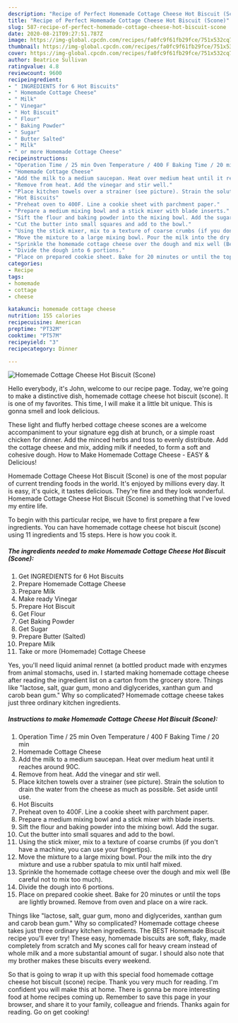 ```yaml
---
description: "Recipe of Perfect Homemade Cottage Cheese Hot Biscuit (Scone)"
title: "Recipe of Perfect Homemade Cottage Cheese Hot Biscuit (Scone)"
slug: 587-recipe-of-perfect-homemade-cottage-cheese-hot-biscuit-scone
date: 2020-08-21T09:27:51.787Z
image: https://img-global.cpcdn.com/recipes/fa0fc9f61fb29fce/751x532cq70/homemade-cottage-cheese-hot-biscuit-scone-recipe-main-photo.jpg
thumbnail: https://img-global.cpcdn.com/recipes/fa0fc9f61fb29fce/751x532cq70/homemade-cottage-cheese-hot-biscuit-scone-recipe-main-photo.jpg
cover: https://img-global.cpcdn.com/recipes/fa0fc9f61fb29fce/751x532cq70/homemade-cottage-cheese-hot-biscuit-scone-recipe-main-photo.jpg
author: Beatrice Sullivan
ratingvalue: 4.8
reviewcount: 9600
recipeingredient:
- " INGREDIENTS for 6 Hot Biscuits"
- " Homemade Cottage Cheese"
- " Milk"
- " Vinegar"
- " Hot Biscuit"
- " Flour"
- " Baking Powder"
- " Sugar"
- " Butter Salted"
- " Milk"
- " or more Homemade Cottage Cheese"
recipeinstructions:
- "Operation Time / 25 min Oven Temperature / 400 F Baking Time / 20 min"
- "Homemade Cottage Cheese"
- "Add the milk to a medium saucepan. Heat over medium heat until it reaches around 90C."
- "Remove from heat. Add the vinegar and stir well."
- "Place kitchen towels over a strainer (see picture). Strain the solution to drain the water from the cheese as much as possible. Set aside until use."
- "Hot Biscuits"
- "Preheat oven to 400F. Line a cookie sheet with parchment paper."
- "Prepare a medium mixing bowl and a stick mixer with blade inserts."
- "Sift the flour and baking powder into the mixing bowl. Add the sugar."
- "Cut the butter into small squares and add to the bowl."
- "Using the stick mixer, mix to a texture of coarse crumbs (if you don&#39;t have a machine, you can use your fingertips)."
- "Move the mixture to a large mixing bowl. Pour the milk into the dry mixture and use a rubber spatula to mix until half mixed."
- "Sprinkle the homemade cottage cheese over the dough and mix well (Be careful not to mix too much)."
- "Divide the dough into 6 portions."
- "Place on prepared cookie sheet. Bake for 20 minutes or until the tops are lightly browned. Remove from oven and place on a wire rack."
categories:
- Recipe
tags:
- homemade
- cottage
- cheese

katakunci: homemade cottage cheese 
nutrition: 155 calories
recipecuisine: American
preptime: "PT32M"
cooktime: "PT57M"
recipeyield: "3"
recipecategory: Dinner

---
```



![Homemade Cottage Cheese Hot Biscuit (Scone)](https://img-global.cpcdn.com/recipes/fa0fc9f61fb29fce/751x532cq70/homemade-cottage-cheese-hot-biscuit-scone-recipe-main-photo.jpg)

Hello everybody, it's John, welcome to our recipe page. Today, we're going to make a distinctive dish, homemade cottage cheese hot biscuit (scone). It is one of my favorites. This time, I will make it a little bit unique. This is gonna smell and look delicious.

These light and fluffy herbed cottage cheese scones are a welcome accompaniment to your signature egg dish at brunch, or a simple roast chicken for dinner. Add the minced herbs and toss to evenly distribute. Add the cottage cheese and mix, adding milk if needed, to form a soft and cohesive dough. How to Make Homemade Cottage Cheese - EASY &amp; Delicious!

Homemade Cottage Cheese Hot Biscuit (Scone) is one of the most popular of current trending foods in the world. It's enjoyed by millions every day. It is easy, it's quick, it tastes delicious. They're fine and they look wonderful. Homemade Cottage Cheese Hot Biscuit (Scone) is something that I've loved my entire life.


To begin with this particular recipe, we have to first prepare a few ingredients. You can have homemade cottage cheese hot biscuit (scone) using 11 ingredients and 15 steps. Here is how you cook it.

<!--inarticleads1-->

##### The ingredients needed to make Homemade Cottage Cheese Hot Biscuit (Scone):

1. Get  INGREDIENTS for 6 Hot Biscuits
1. Prepare  Homemade Cottage Cheese
1. Prepare  Milk
1. Make ready  Vinegar
1. Prepare  Hot Biscuit
1. Get  Flour
1. Get  Baking Powder
1. Get  Sugar
1. Prepare  Butter (Salted)
1. Prepare  Milk
1. Take  or more (Homemade) Cottage Cheese


Yes, you&#39;ll need liquid animal rennet (a bottled product made with enzymes from animal stomachs, used in. I started making homemade cottage cheese after reading the ingredient list on a carton from the grocery store. Things like &#34;lactose, salt, guar gum, mono and diglycerides, xanthan gum and carob bean gum.&#34; Why so complicated? Homemade cottage cheese takes just three ordinary kitchen ingredients. 

<!--inarticleads2-->

##### Instructions to make Homemade Cottage Cheese Hot Biscuit (Scone):

1. Operation Time / 25 min Oven Temperature / 400 F Baking Time / 20 min
1. Homemade Cottage Cheese
1. Add the milk to a medium saucepan. Heat over medium heat until it reaches around 90C.
1. Remove from heat. Add the vinegar and stir well.
1. Place kitchen towels over a strainer (see picture). Strain the solution to drain the water from the cheese as much as possible. Set aside until use.
1. Hot Biscuits
1. Preheat oven to 400F. Line a cookie sheet with parchment paper.
1. Prepare a medium mixing bowl and a stick mixer with blade inserts.
1. Sift the flour and baking powder into the mixing bowl. Add the sugar.
1. Cut the butter into small squares and add to the bowl.
1. Using the stick mixer, mix to a texture of coarse crumbs (if you don&#39;t have a machine, you can use your fingertips).
1. Move the mixture to a large mixing bowl. Pour the milk into the dry mixture and use a rubber spatula to mix until half mixed.
1. Sprinkle the homemade cottage cheese over the dough and mix well (Be careful not to mix too much).
1. Divide the dough into 6 portions.
1. Place on prepared cookie sheet. Bake for 20 minutes or until the tops are lightly browned. Remove from oven and place on a wire rack.


Things like &#34;lactose, salt, guar gum, mono and diglycerides, xanthan gum and carob bean gum.&#34; Why so complicated? Homemade cottage cheese takes just three ordinary kitchen ingredients. The BEST Homemade Biscuit recipe you&#39;ll ever try! These easy, homemade biscuits are soft, flaky, made completely from scratch and My scones call for heavy cream instead of whole milk and a more substantial amount of sugar. I should also note that my brother makes these biscuits every weekend. 

So that is going to wrap it up with this special food homemade cottage cheese hot biscuit (scone) recipe. Thank you very much for reading. I'm confident you will make this at home. There is gonna be more interesting food at home recipes coming up. Remember to save this page in your browser, and share it to your family, colleague and friends. Thanks again for reading. Go on get cooking!
